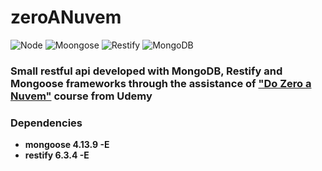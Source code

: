 # zeroANuvem
![Node](https://img.shields.io/badge/Nodejs-10.6.0-green.svg)
![Moongose](https://img.shields.io/badge/Mongoose-4.13.9-green.svg)
![Restify](https://img.shields.io/badge/Restify-5.0.6-green.svg)
![MongoDB](https://img.shields.io/badge/MongoDB-3.6.6-green.svg)

### Small restful api developed with MongoDB, Restify and Mongoose frameworks through the assistance of ["Do Zero a Nuvem"](https://www.udemy.com/nodejs-rest-pt/) course from Udemy

### Dependencies

- **mongoose 4.13.9 -E**
- **restify 6.3.4 -E**